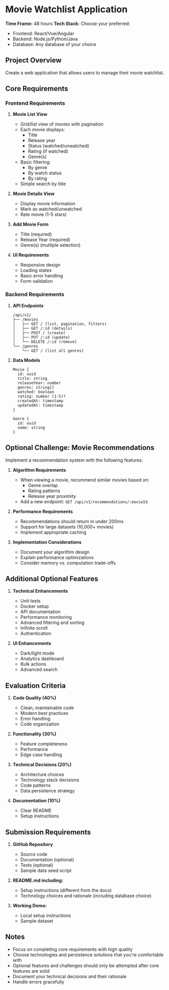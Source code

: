 # Movie Watchlist Application
**Time Frame:** 48 hours
**Tech Stack:** Choose your preferred:
- Frontend: React/Vue/Angular
- Backend: Node.js/Python/Java
- Database: Any database of your choice

## Project Overview
Create a web application that allows users to manage their movie watchlist.

## Core Requirements

### Frontend Requirements
1. **Movie List View**
   - Grid/list view of movies with pagination
   - Each movie displays:
     - Title
     - Release year
     - Status (watched/unwatched)
     - Rating (if watched)
     - Genre(s)
   - Basic filtering:
     - By genre
     - By watch status
     - By rating
   - Simple search by title

2. **Movie Details View**
   - Display movie information
   - Mark as watched/unwatched
   - Rate movie (1-5 stars)

3. **Add Movie Form**
   - Title (required)
   - Release Year (required)
   - Genre(s) (multiple selection)

4. **UI Requirements**
   - Responsive design
   - Loading states
   - Basic error handling
   - Form validation

### Backend Requirements
1. **API Endpoints**
   ```
   /api/v1/
   ├── /movies
   │   ├── GET / (list, pagination, filters)
   │   ├── GET /:id (details)
   │   ├── POST / (create)
   │   ├── PUT /:id (update)
   │   └── DELETE /:id (remove)
   └── /genres
       └── GET / (list all genres)
   ```

2. **Data Models**
   ```
   Movie {
     id: uuid
     title: string
     releaseYear: number
     genres: string[]
     watched: boolean
     rating: number (1-5)?
     createdAt: timestamp
     updatedAt: timestamp
   }

   Genre {
     id: uuid
     name: string
   }
   ```

## Optional Challenge: Movie Recommendations
Implement a recommendation system with the following features:

1. **Algorithm Requirements**
   - When viewing a movie, recommend similar movies based on:
     - Genre overlap
     - Rating patterns
     - Release year proximity
   - Add a new endpoint: `GET /api/v1/recommendations/:movieId`

2. **Performance Requirements**
   - Recommendations should return in under 200ms
   - Support for large datasets (10,000+ movies)
   - Implement appropriate caching

3. **Implementation Considerations**
   - Document your algorithm design
   - Explain performance optimizations
   - Consider memory vs. computation trade-offs

## Additional Optional Features
1. **Technical Enhancements**
   - Unit tests
   - Docker setup
   - API documentation
   - Performance monitoring
   - Advanced filtering and sorting
   - Infinite scroll
   - Authentication

2. **UI Enhancements**
   - Dark/light mode
   - Analytics dashboard
   - Bulk actions
   - Advanced search

## Evaluation Criteria
1. **Code Quality (40%)**
   - Clean, maintainable code
   - Modern best practices
   - Error handling
   - Code organization

2. **Functionality (30%)**
   - Feature completeness
   - Performance
   - Edge case handling

3. **Technical Decisions (20%)**
   - Architecture choices
   - Technology stack decisions
   - Code patterns
   - Data persistence strategy

4. **Documentation (10%)**
   - Clear README
   - Setup instructions

## Submission Requirements
1. **GitHub Repository**
   - Source code
   - Documentation (optional)
   - Tests (optional)
   - Sample data seed script

2. **README.md including:**
   - Setup instructions (different from the docs)
   - Technology choices and rationale (including database choice)

3. **Working Demo:**
   - Local setup instructions
   - Sample dataset

## Notes
- Focus on completing core requirements with high quality
- Choose technologies and persistence solutions that you're comfortable with
- Optional features and challenges should only be attempted after core features are solid
- Document your technical decisions and their rationale
- Handle errors gracefully
